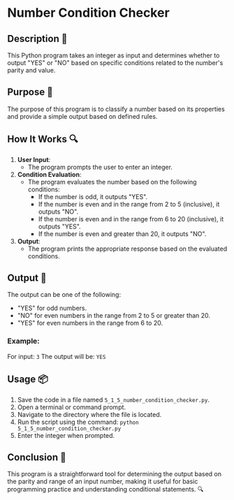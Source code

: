 # Number Condition Checker

## Description 📝
This Python program takes an integer as input and determines whether to output "YES" or "NO" based on specific conditions related to the number's parity and value.

## Purpose 🎯
The purpose of this program is to classify a number based on its properties and provide a simple output based on defined rules.

## How It Works 🔍
1. **User Input**:
   - The program prompts the user to enter an integer.
2. **Condition Evaluation**:
   - The program evaluates the number based on the following conditions:
     - If the number is odd, it outputs "YES".
     - If the number is even and in the range from 2 to 5 (inclusive), it outputs "NO".
     - If the number is even and in the range from 6 to 20 (inclusive), it outputs "YES".
     - If the number is even and greater than 20, it outputs "NO".
3. **Output**:
   - The program prints the appropriate response based on the evaluated conditions.

## Output 📜
The output can be one of the following:
- "YES" for odd numbers.
- "NO" for even numbers in the range from 2 to 5 or greater than 20.
- "YES" for even numbers in the range from 6 to 20.

### Example:
For input: `3`
The output will be: `YES`

## Usage 📦
1. Save the code in a file named `5_1_5_number_condition_checker.py`.
2. Open a terminal or command prompt.
3. Navigate to the directory where the file is located.
4. Run the script using the command:
   `python 5_1_5_number_condition_checker.py`
5. Enter the integer when prompted.

## Conclusion 🚀
This program is a straightforward tool for determining the output based on the parity and range of an input number, making it useful for basic programming practice and understanding conditional statements.
🔍